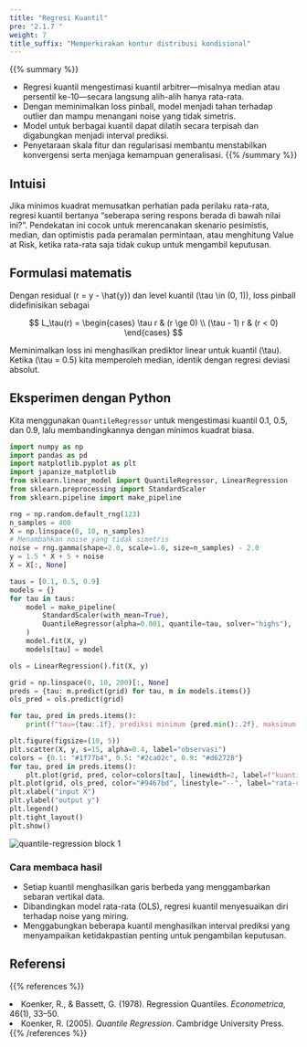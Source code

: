 ```yaml
---
title: "Regresi Kuantil"
pre: "2.1.7 "
weight: 7
title_suffix: "Memperkirakan kontur distribusi kondisional"
---
```


{{% summary %}}
- Regresi kuantil mengestimasi kuantil arbitrer—misalnya median atau persentil ke-10—secara langsung alih-alih hanya rata-rata.
- Dengan meminimalkan loss pinball, model menjadi tahan terhadap outlier dan mampu menangani noise yang tidak simetris.
- Model untuk berbagai kuantil dapat dilatih secara terpisah dan digabungkan menjadi interval prediksi.
- Penyetaraan skala fitur dan regularisasi membantu menstabilkan konvergensi serta menjaga kemampuan generalisasi.
{{% /summary %}}

## Intuisi
Jika mínimos kuadrat memusatkan perhatian pada perilaku rata-rata, regresi kuantil bertanya “seberapa sering respons berada di bawah nilai ini?”. Pendekatan ini cocok untuk merencanakan skenario pesimistis, median, dan optimistis pada peramalan permintaan, atau menghitung Value at Risk, ketika rata-rata saja tidak cukup untuk mengambil keputusan.

## Formulasi matematis
Dengan residual \(r = y - \hat{y}\) dan level kuantil \(\tau \in (0, 1)\), loss pinball didefinisikan sebagai

$$
L_\tau(r) =
\begin{cases}
\tau r & (r \ge 0) \\
(\tau - 1) r & (r < 0)
\end{cases}
$$

Meminimalkan loss ini menghasilkan prediktor linear untuk kuantil \(\tau\). Ketika \(\tau = 0.5\) kita memperoleh median, identik dengan regresi deviasi absolut.

## Eksperimen dengan Python
Kita menggunakan `QuantileRegressor` untuk mengestimasi kuantil 0.1, 0.5, dan 0.9, lalu membandingkannya dengan mínimos kuadrat biasa.

```python
import numpy as np
import pandas as pd
import matplotlib.pyplot as plt
import japanize_matplotlib
from sklearn.linear_model import QuantileRegressor, LinearRegression
from sklearn.preprocessing import StandardScaler
from sklearn.pipeline import make_pipeline

rng = np.random.default_rng(123)
n_samples = 400
X = np.linspace(0, 10, n_samples)
# Menambahkan noise yang tidak simetris
noise = rng.gamma(shape=2.0, scale=1.0, size=n_samples) - 2.0
y = 1.5 * X + 5 + noise
X = X[:, None]

taus = [0.1, 0.5, 0.9]
models = {}
for tau in taus:
    model = make_pipeline(
        StandardScaler(with_mean=True),
        QuantileRegressor(alpha=0.001, quantile=tau, solver="highs"),
    )
    model.fit(X, y)
    models[tau] = model

ols = LinearRegression().fit(X, y)

grid = np.linspace(0, 10, 200)[:, None]
preds = {tau: m.predict(grid) for tau, m in models.items()}
ols_pred = ols.predict(grid)

for tau, pred in preds.items():
    print(f"tau={tau:.1f}, prediksi minimum {pred.min():.2f}, maksimum {pred.max():.2f}")

plt.figure(figsize=(10, 5))
plt.scatter(X, y, s=15, alpha=0.4, label="observasi")
colors = {0.1: "#1f77b4", 0.5: "#2ca02c", 0.9: "#d62728"}
for tau, pred in preds.items():
    plt.plot(grid, pred, color=colors[tau], linewidth=2, label=f"kuantil τ={tau}")
plt.plot(grid, ols_pred, color="#9467bd", linestyle="--", label="rata-rata (OLS)")
plt.xlabel("input X")
plt.ylabel("output y")
plt.legend()
plt.tight_layout()
plt.show()
```

![quantile-regression block 1](/images/basic/regression/quantile-regression_block01.svg)

### Cara membaca hasil
- Setiap kuantil menghasilkan garis berbeda yang menggambarkan sebaran vertikal data.
- Dibandingkan model rata-rata (OLS), regresi kuantil menyesuaikan diri terhadap noise yang miring.
- Menggabungkan beberapa kuantil menghasilkan interval prediksi yang menyampaikan ketidakpastian penting untuk pengambilan keputusan.

## Referensi
{{% references %}}
<li>Koenker, R., &amp; Bassett, G. (1978). Regression Quantiles. <i>Econometrica</i>, 46(1), 33–50.</li>
<li>Koenker, R. (2005). <i>Quantile Regression</i>. Cambridge University Press.</li>
{{% /references %}}
